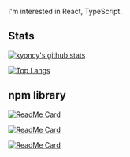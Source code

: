I'm interested in React, TypeScript.

## Stats

[![kyoncy's github stats](https://github-readme-stats.vercel.app/api?username=kyoncy&count_private=true&show_icons=true&theme=dark)](https://github.com/kyoncy)

[![Top Langs](https://github-readme-stats.vercel.app/api/top-langs/?username=kyoncy&layout=compact&theme=dark)](https://github.com/kyoncy)

## npm library

[![ReadMe Card](https://github-readme-stats.vercel.app/api/pin/?username=kyoncy&repo=react-markdown-heading&theme=dark)](https://www.npmjs.com/package/react-markdown-heading)

[![ReadMe Card](https://github-readme-stats.vercel.app/api/pin/?username=kyoncy&repo=eslint-plugin-jsx-dollar&theme=dark)](https://www.npmjs.com/package/eslint-plugin-jsx-dollar)

[![ReadMe Card](https://github-readme-stats.vercel.app/api/pin/?username=kyoncy&repo=quill-linkify&theme=dark)](https://www.npmjs.com/package/quill-linkify)

<!--
**kyoncy/kyoncy** is a ✨ _special_ ✨ repository because its `README.md` (this file) appears on your GitHub profile.

Here are some ideas to get you started:

- 🔭 I’m currently working on ...
- 🌱 I’m currently learning ...
- 👯 I’m looking to collaborate on ...
- 🤔 I’m looking for help with ...
- 💬 Ask me about ...
- 📫 How to reach me: ...
- 😄 Pronouns: ...
- ⚡ Fun fact: ...
-->
